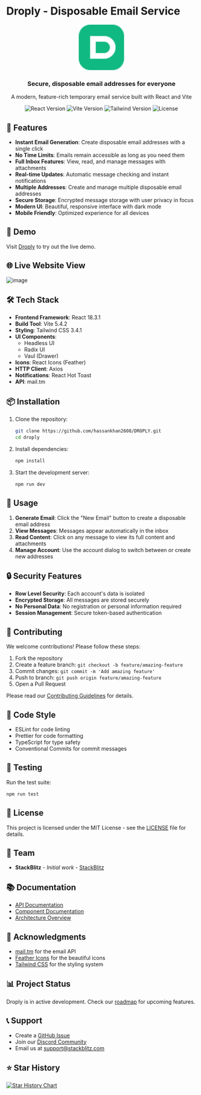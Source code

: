 # Droply - Disposable Email Service

<div align="center">
  <img src="public/droply-icon.svg" alt="Droply Logo" width="120" />
  <h3>Secure, disposable email addresses for everyone</h3>
  <p>A modern, feature-rich temporary email service built with React and Vite</p>

  <p align="center">
    <img src="https://img.shields.io/badge/React-18.3.1-61DAFB?logo=react" alt="React Version" />
    <img src="https://img.shields.io/badge/Vite-5.4.2-646CFF?logo=vite" alt="Vite Version" />
    <img src="https://img.shields.io/badge/Tailwind-3.4.1-38B2AC?logo=tailwind-css" alt="Tailwind Version" />
    <img src="https://img.shields.io/badge/License-MIT-green.svg" alt="License" />
  </p>
</div>

## 🌟 Features

- **Instant Email Generation**: Create disposable email addresses with a single click
- **No Time Limits**: Emails remain accessible as long as you need them
- **Full Inbox Features**: View, read, and manage messages with attachments
- **Real-time Updates**: Automatic message checking and instant notifications
- **Multiple Addresses**: Create and manage multiple disposable email addresses
- **Secure Storage**: Encrypted message storage with user privacy in focus
- **Modern UI**: Beautiful, responsive interface with dark mode
- **Mobile Friendly**: Optimized experience for all devices

## 🚀 Demo

Visit [Droply](https://droply.netlify.app) to try out the live demo.

## 🌐 Live Website View

![image](https://github.com/user-attachments/assets/d8b85e31-402f-40af-880a-611ef43a7ef4)


## 🛠️ Tech Stack

- **Frontend Framework**: React 18.3.1
- **Build Tool**: Vite 5.4.2
- **Styling**: Tailwind CSS 3.4.1
- **UI Components**: 
  - Headless UI
  - Radix UI
  - Vaul (Drawer)
- **Icons**: React Icons (Feather)
- **HTTP Client**: Axios
- **Notifications**: React Hot Toast
- **API**: mail.tm

## 📦 Installation

1. Clone the repository:
   ```bash
   git clone https://github.com/hassankhan2608/DROPLY.git
   cd droply
   ```

2. Install dependencies:
   ```bash
   npm install
   ```

3. Start the development server:
   ```bash
   npm run dev
   ```


## 📖 Usage

1. **Generate Email**: Click the "New Email" button to create a disposable email address
2. **View Messages**: Messages appear automatically in the inbox
3. **Read Content**: Click on any message to view its full content and attachments
4. **Manage Account**: Use the account dialog to switch between or create new addresses

## 🔒 Security Features

- **Row Level Security**: Each account's data is isolated
- **Encrypted Storage**: All messages are stored securely
- **No Personal Data**: No registration or personal information required
- **Session Management**: Secure token-based authentication

## 🤝 Contributing

We welcome contributions! Please follow these steps:

1. Fork the repository
2. Create a feature branch: `git checkout -b feature/amazing-feature`
3. Commit changes: `git commit -m 'Add amazing feature'`
4. Push to branch: `git push origin feature/amazing-feature`
5. Open a Pull Request

Please read our [Contributing Guidelines](CONTRIBUTING.md) for details.

## 📝 Code Style

- ESLint for code linting
- Prettier for code formatting
- TypeScript for type safety
- Conventional Commits for commit messages

## 🧪 Testing

Run the test suite:

```bash
npm run test
```

## 📄 License

This project is licensed under the MIT License - see the [LICENSE](LICENSE) file for details.

## 👥 Team

- **StackBlitz** - *Initial work* - [StackBlitz](https://github.com/stackblitz)

## 📚 Documentation

- [API Documentation](docs/API.md)
- [Component Documentation](docs/COMPONENTS.md)
- [Architecture Overview](docs/ARCHITECTURE.md)

## 🙏 Acknowledgments

- [mail.tm](https://mail.tm) for the email API
- [Feather Icons](https://feathericons.com) for the beautiful icons
- [Tailwind CSS](https://tailwindcss.com) for the styling system

## 📊 Project Status

Droply is in active development. Check our [roadmap](ROADMAP.md) for upcoming features.

## 📞 Support

- Create a [GitHub Issue](https://github.com/stackblitz/droply/issues)
- Join our [Discord Community](https://discord.gg/stackblitz)
- Email us at support@stackblitz.com

## ⭐ Star History

[![Star History Chart](https://api.star-history.com/svg?repos=stackblitz/droply&type=Date)](https://star-history.com/#stackblitz/droply&Date)
